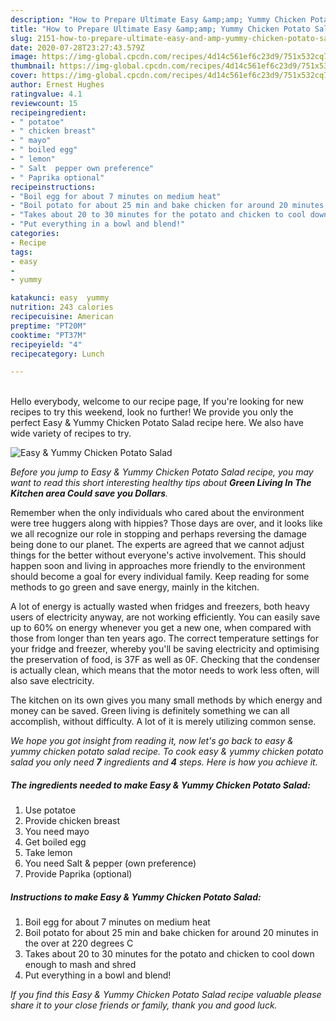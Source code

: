 ```yaml
---
description: "How to Prepare Ultimate Easy &amp;amp; Yummy Chicken Potato Salad"
title: "How to Prepare Ultimate Easy &amp;amp; Yummy Chicken Potato Salad"
slug: 2151-how-to-prepare-ultimate-easy-and-amp-yummy-chicken-potato-salad
date: 2020-07-28T23:27:43.579Z
image: https://img-global.cpcdn.com/recipes/4d14c561ef6c23d9/751x532cq70/easy-yummy-chicken-potato-salad-recipe-main-photo.jpg
thumbnail: https://img-global.cpcdn.com/recipes/4d14c561ef6c23d9/751x532cq70/easy-yummy-chicken-potato-salad-recipe-main-photo.jpg
cover: https://img-global.cpcdn.com/recipes/4d14c561ef6c23d9/751x532cq70/easy-yummy-chicken-potato-salad-recipe-main-photo.jpg
author: Ernest Hughes
ratingvalue: 4.1
reviewcount: 15
recipeingredient:
- " potatoe"
- " chicken breast"
- " mayo"
- " boiled egg"
- " lemon"
- " Salt  pepper own preference"
- " Paprika optional"
recipeinstructions:
- "Boil egg for about 7 minutes on medium heat"
- "Boil potato for about 25 min and bake chicken for around 20 minutes in the over at 220 degrees C"
- "Takes about 20 to 30 minutes for the potato and chicken to cool down enough to mash and shred"
- "Put everything in a bowl and blend!"
categories:
- Recipe
tags:
- easy
- 
- yummy

katakunci: easy  yummy 
nutrition: 243 calories
recipecuisine: American
preptime: "PT20M"
cooktime: "PT37M"
recipeyield: "4"
recipecategory: Lunch

---
```

<br>
Hello everybody, welcome to our recipe page, If you're looking for new recipes to try this weekend, look no further! We provide you only the perfect Easy &amp; Yummy Chicken Potato Salad recipe here. We also have wide variety of recipes to try.
<br>


![Easy &amp; Yummy Chicken Potato Salad](https://img-global.cpcdn.com/recipes/4d14c561ef6c23d9/751x532cq70/easy-yummy-chicken-potato-salad-recipe-main-photo.jpg)

<i>Before you jump to Easy &amp; Yummy Chicken Potato Salad recipe, you may want to read this short interesting healthy tips about 
<strong>Green Living In The Kitchen area Could save you Dollars</strong>.</i>
</br>

Remember when the only individuals who cared about the environment were tree huggers along with hippies? Those days are over, and it looks like we all recognize our role in stopping and perhaps reversing the damage being done to our planet. The experts are agreed that we cannot adjust things for the better without everyone's active involvement. This should happen soon and living in approaches more friendly to the environment should become a goal for every individual family. Keep reading for some methods to go green and save energy, mainly in the kitchen.

A lot of energy is actually wasted when fridges and freezers, both heavy users of electricity anyway, are not working efficiently. You can easily save up to 60% on energy whenever you get a new one, when compared with those from longer than ten years ago. The correct temperature settings for your fridge and freezer, whereby you'll be saving electricity and optimising the preservation of food, is 37F as well as 0F. Checking that the condenser is actually clean, which means that the motor needs to work less often, will also save electricity.

The kitchen on its own gives you many small methods by which energy and money can be saved. Green living is definitely something we can all accomplish, without difficulty. A lot of it is merely utilizing common sense.


<i>We hope you got insight from reading it, now let's go back to easy &amp; yummy chicken potato salad recipe. To cook easy &amp; yummy chicken potato salad you only need <strong>7</strong> ingredients and <strong>4</strong> steps. Here is how you achieve it.
</i>

##### The ingredients needed to make Easy &amp; Yummy Chicken Potato Salad:

1. Use  potatoe
1. Provide  chicken breast
1. You need  mayo
1. Get  boiled egg
1. Take  lemon
1. You need  Salt &amp; pepper (own preference)
1. Provide  Paprika (optional)


##### Instructions to make Easy &amp; Yummy Chicken Potato Salad:

1. Boil egg for about 7 minutes on medium heat
1. Boil potato for about 25 min and bake chicken for around 20 minutes in the over at 220 degrees C
1. Takes about 20 to 30 minutes for the potato and chicken to cool down enough to mash and shred
1. Put everything in a bowl and blend!


<i>If you find this Easy &amp; Yummy Chicken Potato Salad recipe valuable please share it to your close friends or family, thank you and good luck.</i>
